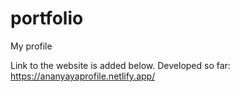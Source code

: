 # portfolio
My profile

Link to the website is added below.
Developed so far: https://ananyayaprofile.netlify.app/
